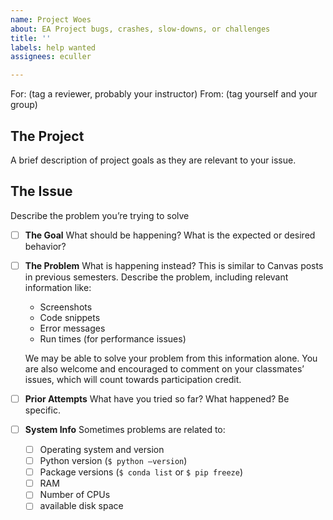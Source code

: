 ```yaml
---
name: Project Woes
about: EA Project bugs, crashes, slow-downs, or challenges
title: ''
labels: help wanted
assignees: eculler

---
```


For: (tag a reviewer, probably your instructor)
From: (tag yourself and your group)

## The Project
A brief description of project goals as they are relevant to your issue.

## The Issue
Describe the problem you’re trying to solve

- [ ] **The Goal**
What should be happening? What is the expected or desired behavior?

- [ ] **The Problem**
What is happening instead? This is similar to Canvas posts in previous semesters. Describe the problem, including relevant information like:
  * Screenshots
  * Code snippets
  * Error messages
  * Run times (for performance issues)

  We may be able to solve your problem from this information alone. You are also welcome and encouraged to comment on your classmates’ issues, which will count towards participation credit.

- [ ] **Prior Attempts**
What have you tried so far? What happened? Be specific.

- [ ] **System Info**
Sometimes problems are related to:
  - [ ] Operating system and version
  - [ ] Python version (```$ python —version```)
  - [ ] Package versions (```$ conda list``` or ```$ pip freeze```)
  - [ ] RAM
  - [ ] Number of CPUs
  - [ ] available disk space
